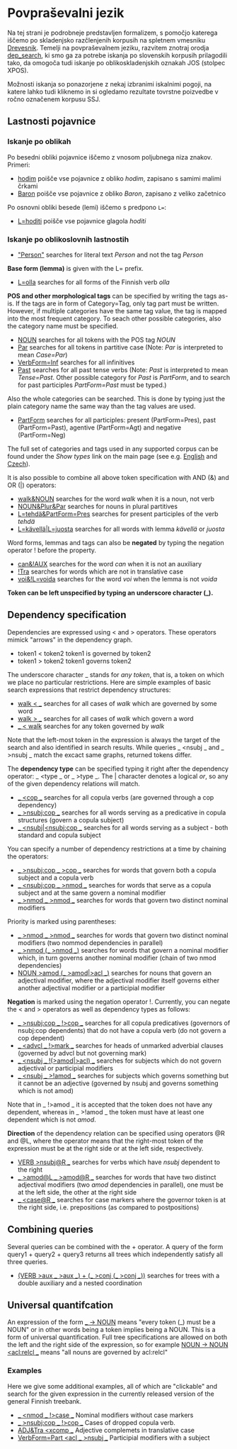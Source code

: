 # Povpraševalni jezik

Na tej strani je podrobneje predstavljen formalizem, s pomočjo katerega iščemo po skladenjsko razčlenjenih korpusih na spletnem vmesniku [Drevesnik](https://orodja.cjvt.si/drevesnik/). Temelji na povpraševalnem jeziku, razvitem znotraj orodja [dep_search](http://bionlp-www.utu.fi/dep_search/), ki smo ga za potrebe iskanja po slovenskih korpusih prilagodili tako, da omogoča tudi iskanje po oblikoskladenjskih oznakah JOS (stolpec XPOS).

Možnosti iskanja so ponazorjene z nekaj izbranimi iskalnimi pogoji, na katere lahko tudi kliknemo in si ogledamo rezultate tovrstne poizvedbe v ročno označenem korpusu SSJ.

## Lastnosti pojavnice

### Iskanje po oblikah

Po besedni obliki pojavnice iščemo z vnosom poljubnega niza znakov. Primeri:

*   [hodim](https://orodja.cjvt.si/drevesnik/show/help-hodim/sl/0/10) poišče vse pojavnice z obliko _hodim_, zapisano s samimi malimi črkami
*   [Baron](https://orodja.cjvt.si/drevesnik/show/help-Baron/sl/0/10) poišče vse pojavnice z obliko _Baron_, zapisano z veliko začetnico

<!---
Izpuščeno, ker iskanje po atributih ali vrednostih tako ali tako ne dela, dela samo iskanje po polnem paru Atribut=Vrednost.

V malo verjetnem primeru, da je vneseno besedilo enake oblike kot ena izmed [oblikoslovnih oznak](https://universaldependencies.org/u/feat/index.html), orodje poišče pojavnice s to oznako. V tem primeru iskano besedno obliko zapišemo v narekovajih:

*   ["Gen"](http://bionlp-www.utu.fi/dep_search/?db=English&search=%22Person%22) poišče vse pojavnice z obliko _Gen_ in ne pojavnic z oznako _Gen_, ki označujejo pojavnice v rodilniku.
-->

Po osnovni obliki besede (lemi) iščemo s predpono `L=`:

*   [L=hoditi](https://orodja.cjvt.si/drevesnik/show/help-hoditi/sl/0/10) poišče vse pojavnice glagola _hoditi_

### Iskanje po oblikoslovnih lastnostih

*   ["Person"](http://bionlp-www.utu.fi/dep_search/?db=English&search=%22Person%22) searches for literal text _Person_ and not the tag _Person_

**Base form (lemma)** is given with the L= prefix.

*   [L=olla](http://bionlp-www.utu.fi/dep_search/?db=Finnish&search=L%3Dolla) searches for all forms of the Finnish verb _olla_

**POS and other morphological tags** can be specified by writing the tags as-is. If the tags are in form of Category=Tag, only tag part must be written. However, if multiple categories have the same tag value, the tag is mapped into the most frequent category. To seach other possible categories, also the category name must be specified.

*   [NOUN](http://bionlp-www.utu.fi/dep_search/?db=Finnish&search=NOUN) searches for all tokens with the POS tag _NOUN_
*   [Par](http://bionlp-www.utu.fi/dep_search/?db=Finnish&search=Par) searches for all tokens in partitive case (Note: _Par_ is interpreted to mean _Case=Par_)
*   [VerbForm=Inf](http://bionlp-www.utu.fi/dep_search/?db=Finnish&search=VerbForm%3DInf) searches for all infinitives
*   [Past](http://bionlp-www.utu.fi/dep_search/?db=Finnish&search=Past) searches for all past tense verbs (Note: _Past_ is interpreted to mean _Tense=Past_. Other possible category for _Past_ is _PartForm_, and to search for past participles _PartForm=Past_ must be typed.)

Also the whole categories can be searched. This is done by typing just the plain category name the same way than the tag values are used.

*   [PartForm](http://bionlp-www.utu.fi/dep_search/?db=Finnish&search=PartForm) searches for all participles: present (PartForm=Pres), past (PartForm=Past), agentive (PartForm=Agt) and negative (PartForm=Neg)

The full set of categories and tags used in any supported corpus can be found under the _Show types_ link on the main page (see e.g. [English](http://bionlp-www.utu.fi/dep_search/types/English) and [Czech](http://bionlp-www.utu.fi/dep_search/types/Czech)).  
  
It is also possible to combine all above token specification with AND (&) and OR (|) operators:

*   [walk&NOUN](http://bionlp-www.utu.fi/dep_search/?db=English&search=walk%26NOUN) searches for the word _walk_ when it is a noun, not verb
*   [NOUN&Plur&Par](http://bionlp-www.utu.fi/dep_search/?db=Finnish&search=NOUN%26Plur%26Par) searches for nouns in plural partitives
*   [L=tehdä&PartForm=Pres](http://bionlp-www.utu.fi/dep_search/?db=Finnish&search=L%3Dtehd%C3%A4%26PartForm%3DPres) searches for present participles of the verb _tehdä_
*   [L=kävellä|L=juosta](http://bionlp-www.utu.fi/dep_search/?db=Finnish&search=L%3Dk%C3%A4vell%C3%A4%7CL%3Djuosta) searches for all words with lemma _kävellä_ or _juosta_

Word forms, lemmas and tags can also be **negated** by typing the negation operator ! before the property.

*   [can&!AUX](http://bionlp-www.utu.fi/dep_search/?db=English&search=can%26%21AUX) searches for the word _can_ when it is not an auxiliary
*   [!Tra](http://bionlp-www.utu.fi/dep_search/?db=Finnish&search=%21Tra) searches for words which are not in translative case
*   [voi&!L=voida](http://bionlp-www.utu.fi/dep_search/?db=Finnish&search=voi%26%21L%3Dvoida) searches for the word _voi_ when the lemma is not _voida_

**Token can be left unspecified by typing an underscore character (\_).**

Dependency specification
------------------------

Dependencies are expressed using < and \> operators. These operators mimick "arrows" in the dependency graph.

*   token1 < token2 token1 is governed by token2
*   token1 > token2 token1 governs token2

The underscore character \_ stands for _any token_, that is, a token on which we place no particular restrictions. Here are simple examples of basic search expressions that restrict dependency structures:

*   [walk < \_](http://bionlp-www.utu.fi/dep_search/?db=English&search=walk%20%3C%20_) searches for all cases of _walk_ which are governed by some word
*   [walk > \_](http://bionlp-www.utu.fi/dep_search/?db=English&search=walk%20%3E%20_) searches for all cases of _walk_ which govern a word
*   [\_ < walk](http://bionlp-www.utu.fi/dep_search/?db=English&search=_%20%3C%20walk) searches for any token governed by _walk_

Note that the left-most token in the expression is always the target of the search and also identified in search results. While queries \_ <nsubj \_ and \_ >nsubj \_ match the excact same graphs, returned tokens differ.

The **dependency type** can be specified typing it right after the dependency operator: \_ <type \_ or \_ >type \_. The | character denotes a logical _or_, so any of the given dependency relations will match.

*   [\_ <cop \_](http://bionlp-www.utu.fi/dep_search/?db=English&search=_%20%3Ccop%20_) searches for all copula verbs (are governed through a cop dependency)
*   [\_ >nsubj:cop \_](http://bionlp-www.utu.fi/dep_search/?db=Finnish&search=_%20%3Ensubj%3Acop%20_) searches for all words serving as a predicative in copula structures (govern a copula subject)
*   [\_ <nsubj|<nsubj:cop \_](http://bionlp-www.utu.fi/dep_search/?db=Finnish&search=_%20%3Cnsubj%7C%3Cnsubj%3Acop%20_) searches for all words serving as a subject - both standard and copula subject

You can specify a number of dependency restrictions at a time by chaining the operators:

*   [\_ >nsubj:cop \_ >cop \_](http://bionlp-www.utu.fi/dep_search/?db=Finnish&search=_%20%3Ensubj%3Acop%20_%20%3Ecop%20_) searches for words that govern both a copula subject and a copula verb
*   [\_ <nsubj:cop \_ >nmod \_](http://bionlp-www.utu.fi/dep_search/?db=Finnish&search=_%20%3Cnsubj%3Acop%20_%20%3Enmod%20_) searches for words that serve as a copula subject and at the same govern a nominal modifier
*   [\_ >nmod \_ >nmod \_](http://bionlp-www.utu.fi/dep_search/?db=English&search=_%20%3Enmod%20_%20%3Enmod%20_) searches for words that govern two distinct nominal modifiers

Priority is marked using parentheses:

*   [\_ >nmod \_ >nmod \_](http://bionlp-www.utu.fi/dep_search/?db=English&search=_%20%3Enmod%20_%20%3Enmod%20_) searches for words that govern two distinct nominal modifiers (two nommod dependencies in parallel)
*   [\_ >nmod (\_ >nmod \_)](http://bionlp-www.utu.fi/dep_search/?db=English&search=_%20%3Enmod%20%28_%20%3Enmod%20_%29) searches for words that govern a nominal modifier which, in turn governs another nominal modifier (chain of two nmod dependencies)
*   [NOUN >amod (\_ >amod|>acl \_)](http://bionlp-www.utu.fi/dep_search/?db=Finnish&search=NOUN%20%3Eamod%20%28_%20%3Eamod%7C%3Eacl%20_%29) searches for nouns that govern an adjectival modifier, where the adjectival modifier itself governs either another adjectival modifier or a participial modifier

**Negation** is marked using the negation operator !. Currently, you can negate the < and \> operators as well as dependency types as follows:

*   [\_ >nsubj:cop \_ !>cop \_](http://bionlp-www.utu.fi/dep_search/?db=Finnish&search=_%20%3Ensubj%3Acop%20_%20%21%3Ecop%20_) searches for all copula predicatives (governors of nsubj:cop dependents) that do not have a copula verb (do not govern a cop dependent)
*   [\_ <advcl \_ !>mark \_](http://bionlp-www.utu.fi/dep_search/?db=English&search=_%20%3Cadvcl%20_%20%21%3Emark%20_) searches for heads of unmarked adverbial clauses (governed by advcl but not governing mark)
*   [\_ <nsubj \_ !(>amod|>acl) \_](http://bionlp-www.utu.fi/dep_search/?db=English&search=_%20%3Cnsubj%20_%20%21%28%3Eamod%7C%3Eacl%29%20_) searches for subjects which do not govern adjectival or participial modifiers
*   [\_ <nsubj \_ >!amod \_](http://bionlp-www.utu.fi/dep_search/?db=English&search=_%20%3Cnsubj%20_%20%3E%21amod%20_) searches for subjects which governs something but it cannot be an adjective (governed by nsubj and governs something which is not amod)

Note that in \_ !>amod \_ it is accepted that the token does not have any dependent, whereas in \_ >!amod \_ the token must have at least one dependent which is not _amod_.

**Direction** of the dependency relation can be specified using operators @R and @L, where the operator means that the right-most token of the expression must be at the right side or at the left side, respectively.

*   [VERB >nsubj@R \_](http://bionlp-www.utu.fi/dep_search/?db=English&search=VERB%20%3Ensubj%40R%20_) searches for verbs which have _nsubj_ dependent to the right
*   [\_ >amod@L \_ >amod@R \_](http://bionlp-www.utu.fi/dep_search/?db=English&search=_%20%3Eamod%40L%20_%20%3Eamod%40R%20_) searches for words that have two distinct adjectival modifiers (two _amod_ dependencies in parallel), one must be at the left side, the other at the right side
*   [\_ <case@R \_](http://bionlp-www.utu.fi/dep_search/?db=English&search=_%20%3Ccase%40R%20_) searches for case markers where the governor token is at the right side, i.e. prepositions (as compared to postpositions)

Combining queries
-----------------

Several queries can be combined with the + operator. A query of the form query1 + query2 + query3 returns all trees which independently satisfy all three queries.

*   [(VERB >aux \_ >aux \_) + (\_ >conj (\_ >conj \_))](http://bionlp-www.utu.fi/dep_search/?db=English&search=%28VERB%20%3Eaux%20_%20%3Eaux%20_%29%20%2B%20%28_%20%3Econj%20%28_%20%3Econj%20_%29%29) searches for trees with a double auxiliary and a nested coordination

Universal quantifcation
-----------------------

An expression of the form [\_ -> NOUN](http://bionlp-www.utu.fi/dep_search/?db=Finnish&search=_%20-%3E%20NOUN) means "every token (\_) must be a NOUN" or in other words being a token implies being a NOUN. This is a form of universal quantification. Full tree specifications are allowed on both the left and the right side of the expression, so for example [NOUN -> NOUN <acl:relcl \_](http://bionlp-www.utu.fi/dep_search/?db=Finnish&search=NOUN%20-%3E%20NOUN%20%3Cacl%3Arelcl%20_) means "all nouns are governed by acl:relcl"

### Examples

Here we give some additional examples, all of which are "clickable" and search for the given expression in the currently released version of the general Finnish treebank.

*   [\_ <nmod \_ !>case \_](http://bionlp-www.utu.fi/dep_search/?db=English&search=_%20%3Cnmod%20_%20%21%3Ecase%20_) Nominal modifiers without case markers
*   [\_ >nsubj:cop \_ !>cop \_](http://bionlp-www.utu.fi/dep_search/?db=Finnish&search=_%20%3Ensubj%3Acop%20_%20%21%3Ecop%20_) Cases of dropped copula verb.
*   [ADJ&Tra <xcomp \_](http://bionlp-www.utu.fi/dep_search/?db=Finnish&search=ADJ%26Tra%20%3Cxcomp%20_) Adjective complemets in translative case
*   [VerbForm=Part <acl \_ >nsubj \_](http://bionlp-www.utu.fi/dep_search/?db=Finnish&search=VerbForm%3DPart%20%3Cacl%20_%20%3Ensubj%20_) Participial modifiers with a subject
